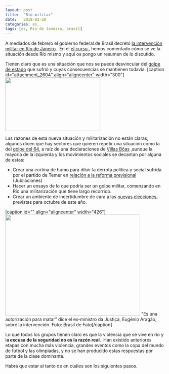 ```yaml
---
layout: post
title:  "Río militar"
date:   2018-02-20
categories: es, 
tags: [es, Rio de Janeiro, brasil]
---
```

A mediados de febrero el gobierno federal de Brasil decretó <a href="https://www.laizquierdadiario.com/Claves-para-entender-la-intervencion-militar-en-Rio-de-Janeiro" target="_blank" rel="noopener">la intervención militar en Río de Janeiro</a>.&nbsp; En el <a href="http://izaroblog.com/2016/08/05/energia-y-sociedad-en-el-capitalismo-contemporaneo-i/" target="_blank" rel="noopener">el curso </a>, hemos comentado cómo se ve la situación desde Río mismo y aquí os pongo un resumen de lo discutido.

Tienen claro que es una situación que nos se puede desvincular del <a href="http://izaroblog.com/2017/11/03/el-golpe-intensifica-el-expolio-neoliberal/" target="_blank" rel="noopener">golpe de estado</a> que sufrió y cuyas consecuencias se mantienen todavía.
[caption id="attachment_2604" align="aligncenter" width="300"]<a href="https://izaroblog.files.wordpress.com/2018/02/rio3.jpeg"><img class="wp-image-2604 size-medium" src="https://izaroblog.files.wordpress.com/2018/02/rio3.jpeg?w=300" alt="" width="300" height="169"></a> 
<p>Las razones de esta nueva situación y militarización no están claras, algunos dicen que hay sectores que quieren repetir una situación como la del <a href="https://es.wikipedia.org/wiki/Golpe_de_Estado_en_Brasil_de_1964" target="_blank" rel="noopener">golpe del 64</a>, a raíz de una declaraciones de <a href="https://www.brasildefato.com.br/2017/09/21/todo-cuidado-e-pouco-comandante-do-exercito-isenta-transgressor-e-ainda-elogia-1964/" target="_blank" rel="noopener">Villas Bôas</a> ,aunque la mayoría de la izquierda y los movimientos sociales se decantan por alguna de estas:</p>
<ul>
<li>Crear una cortina de humo para diluir la derrota política y social sufrida por el partido de Temer en <a href="https://www.laizquierdadiario.com/Brasil-gran-jornada-de-lucha-contra-la-reforma-previsional-y-la-intervencion-militar-en-Rio" target="_blank" rel="noopener">relación a la reforma previsional</a> (Jubilaciones)</li>
<li>Hacer un ensayo de lo que podría ser un golpe militar, comenzando en Río una militarización que tiene largo recorrido.</li>
<li>Crear un ambiente de incertidumbre de cara a las <a href="https://es.wikipedia.org/wiki/Elecciones_generales_de_Brasil_de_2018">nuevas elecciones,</a> previstas para octubre de este año.</li>
</ul>
<p>[caption id="" align="aligncenter" width="426"]<a href="https://www.brasildefato.com.br/2018/02/19/e-uma-autorizacao-para-matar-diz-eugenio-aragao-sobre-intervencao-no-rj/"><img class="" src="https://farm5.staticflickr.com/4604/25491655797_1474e19483_z.jpg" width="426" height="318"></a> "Es una autorización para matar" dice el ex-ministro da Justiça, Eugênio Aragão, sobre la intervención. Foto: Brasil de Fato[/caption]</p>
<p>Lo que todos los grupos tienen claro es que la violencia que se vive en río y l<strong>a excusa de la seguridad no es la razón real</strong>.&nbsp; Han existido anteriores etapas con mucha más violencia, grandes eventos como la copa del mundo de fútbol y las olimpiadas, y no se han producido estas respuestas por parte de la clase dominante.</p>
<p>Habrá que estar al tanto de en cuáles son los siguientes pasos.</p>

